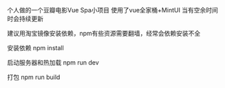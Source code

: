 个人做的一个豆瓣电影Vue Spa小项目 使用了vue全家桶+MintUI 当有空余时间时会持续更新

建议用淘宝镜像安装依赖，npm有些资源需要翻墙，经常会依赖安装不全

安装依赖
npm install

启动服务器和热加载
npm run dev

打包
npm run build
